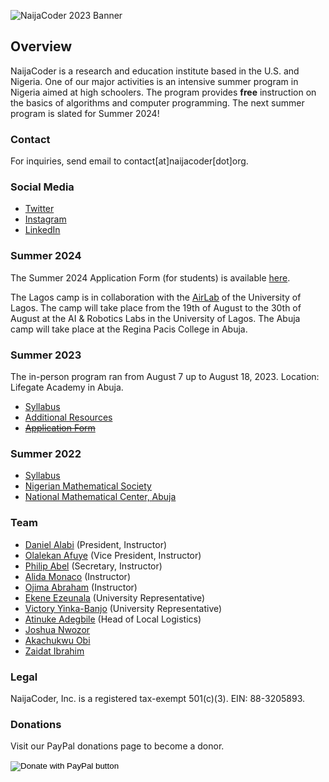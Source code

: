 ![NaijaCoder 2023 Banner](https://github.com/naijacoderorg/NaijaCoder/blob/gh-pages/summer2023/files/NaijaCoder_Banner1.jpg?raw=true)


## Overview


NaijaCoder is a research and education institute based in the U.S. and Nigeria. One of our major activities is an intensive summer program in Nigeria aimed at high schoolers. The program provides **free** instruction on the basics of algorithms and computer programming. The next summer program is slated for Summer 2024!

### Contact

For inquiries, send email to contact[at]naijacoder[dot]org.

### Social Media

* [Twitter](https://twitter.com/naijacoderorg)
* [Instagram](https://www.instagram.com/naijacoder/)
* [LinkedIn](https://www.linkedin.com/company/naijacoder/)
  
### Summer 2024

The Summer 2024 Application Form (for students) is available [here].

[here]: https://docs.google.com/forms/d/e/1FAIpQLSeFyHnAmFwI7QUpAiSD3PaUY-8dPyDl_SuXG9Nt0j6SpILIUw/viewform

The Lagos camp is in collaboration with the [AirLab] of the University of Lagos. The camp will take place from the 19th of August to the 30th of August at the AI & Robotics Labs in the University of Lagos. The Abuja camp will take place at the Regina Pacis College in Abuja.

[AirLab]: http://airol.unilag.edu.ng/

### Summer 2023

The in-person program ran from August 7 up to August 18, 2023. Location: Lifegate Academy in Abuja.

* [Syllabus](summer2023/files/syllabus.md)
* [Additional Resources]
* ~~[Application Form](https://docs.google.com/forms/d/e/1FAIpQLSeQ4PVc_aLutDv3DeuvkG5QjgxAOYFPOoTmw4nKHHF6uoJWjg/viewform)~~

[Additional Resources]: https://github.com/naijacoderorg/lectures


### Summer 2022

* [Syllabus]
* [Nigerian Mathematical Society]
* [National Mathematical Center, Abuja]

[Syllabus]: summer2022/files/syllabus.md
[Nigerian Mathematical Society]: https://www.nigerianmathematicalsociety.org/
[National Mathematical Center, Abuja]: https://nmc.edu.ng/

### Team
* [Daniel Alabi](https://www.linkedin.com/in/alabidan/) (President, Instructor)
* [Olalekan Afuye](https://www.linkedin.com/in/olalekan-afuye/) (Vice President, Instructor)
* [Philip Abel](https://www.linkedin.com/in/abelphilip/) (Secretary, Instructor)
* [Alida Monaco](https://www.linkedin.com/in/alida-monaco-4699a482) (Instructor)
* [Ojima Abraham](https://www.linkedin.com/in/ojima-abraham/) (Instructor)
* [Ekene Ezeunala](https://www.linkedin.com/in/ekene-ezeunala/) (University Representative)
* [Victory Yinka-Banjo](https://www.linkedin.com/in/victory-yinka-banjo) (University Representative)
* [Atinuke Adegbile](https://ng.linkedin.com/in/atinuke-adegbile-267542b7) (Head of Local Logistics)
* [Joshua Nwozor](https://www.linkedin.com/in/joshuatochukwunwozor)
* [Akachukwu Obi](https://www.linkedin.com/in/aobi)
* [Zaidat Ibrahim](https://www.linkedin.com/in/zaidati)

### Legal

NaijaCoder, Inc. is a registered tax-exempt 501(c)(3).
EIN: 88-3205893.

### Donations

Visit our PayPal donations page to become a donor.

<form action="https://www.paypal.com/donate" method="post" target="_top">
<input type="hidden" name="hosted_button_id" value="XTKYF6AJWXWXY" />
<input type="image" src="https://www.paypalobjects.com/en_US/i/btn/btn_donateCC_LG.gif" border="0" name="submit" title="PayPal - The safer, easier way to pay online!" alt="Donate with PayPal button" />
<img alt="" border="0" src="https://www.paypal.com/en_US/i/scr/pixel.gif" width="1" height="1" />
</form>

